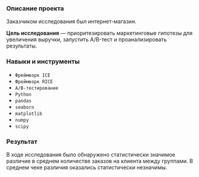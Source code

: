 ### Описание проекта

Заказчиком исследования был интернет-магазин.

**Цель исследования** — приоритезировать маркетинговые гипотезы для увеличения выручки, запустить A/B-тест и проанализировать результаты.

### Навыки и инструменты

- `Фреймворк ICE`
- `Фреймворк RICE`
- `A/B-тестирование`
- `Python`
- `pandas`
- `seaborn`
- `matplotlib`
- `numpy`
- `scipy`

### Результат

В ходе исследования было обнаружено статистически значимое различие в среднем количестве заказов на клиента между группами. В среднем чеке различия оказались статистически незначимы.
